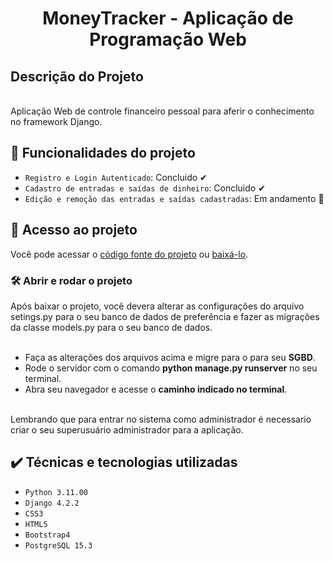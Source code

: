 <h1 align="center"> MoneyTracker - Aplicação de Programação Web </h1> 

<h2> Descrição do Projeto </h2>
<br>
Aplicação Web de controle financeiro pessoal para aferir o conhecimento no framework Django.
<br>

## :hammer: Funcionalidades do projeto 

- `Registro e Login Autenticado`: Concluido ✔
- `Cadastro de entradas e saídas de dinheiro`: Concluido ✔
- `Edição e remoção das entradas e saídas cadastradas`: Em andamento 🚧

## 📁 Acesso ao projeto 

Você pode acessar o <a href="https://github.com/vinicius-bender/controle-gastos-django">código fonte do projeto</a> ou <a href="https://github.com/vinicius-bender/controle-gastos-django/archive/refs/heads/main.zip">baixá-lo</a>.

### 🛠️ Abrir e rodar o projeto
Após baixar o projeto, você devera alterar as configurações do arquivo setings.py para o seu banco de dados de preferência e fazer as migrações da classe models.py para o seu banco de dados.
<br>
<br>
    <ul>
        <li>
             Faça as alterações dos arquivos acima e migre para o para seu <b>SGBD</b>.
        </li> 
        <li>
             Rode o servidor com o comando <b>python manage.py runserver</b> no seu terminal.
        </li>
        <li>
             Abra seu navegador e acesse o <b>caminho indicado no terminal</b>.
        </li>   
    </ul> 

Lembrando que para entrar no sistema como administrador é necessario criar o seu superusuário administrador para a aplicação.

## ✔️ Técnicas e tecnologias utilizadas

- `Python 3.11.00`
- `Django 4.2.2`
- `CSS3`
- `HTML5`
- `Bootstrap4`
- `PostgreSQL 15.3`
